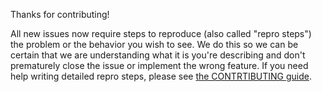 Thanks for contributing!

All new issues now require steps to reproduce (also called "repro steps") the problem or the behavior you wish to see. We do this so we can be certain that we are understanding what it is you're describing and don't prematurely close the issue or implement the wrong feature. If you need help writing detailed repro steps, please see [the CONTRTIBUTING guide](https://github.com/catalyst-network/Community/blob/master/CONTRIBUTING.md).
